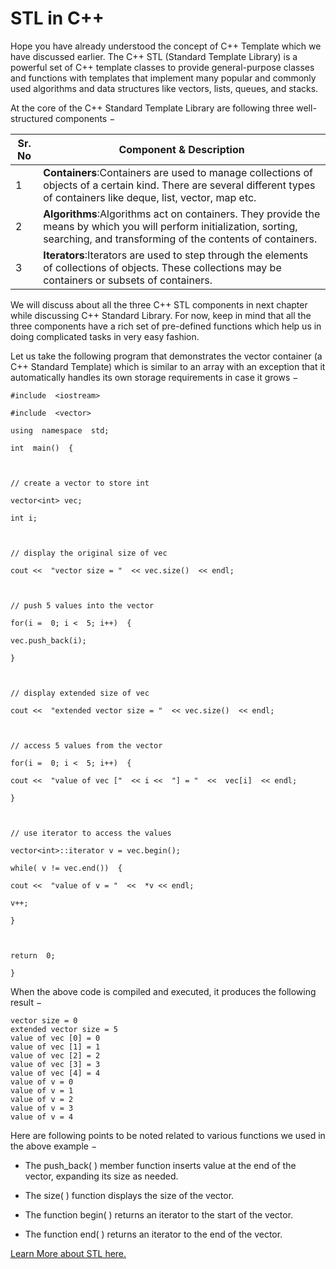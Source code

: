 # STL in C++

Hope you have already understood the concept of C++ Template which we have discussed earlier. The C++ STL (Standard Template Library) is a powerful set of C++ template classes to provide general-purpose classes and functions with templates that implement many popular and commonly used algorithms and data structures like vectors, lists, queues, and stacks.

At the core of the C++ Standard Template Library are following three well-structured components −

|Sr. No|Component & Description|
|--|--|
|1|**Containers**:Containers are used to manage collections of objects of a certain kind. There are several different types of containers like deque, list, vector, map etc.|
|2|**Algorithms**:Algorithms act on containers. They provide the means by which you will perform initialization, sorting, searching, and transforming of the contents of containers.|
|3|**Iterators**:Iterators are used to step through the elements of collections of objects. These collections may be containers or subsets of containers.|

We will discuss about all the three C++ STL components in next chapter while discussing C++ Standard Library. For now, keep in mind that all the three components have a rich set of pre-defined functions which help us in doing complicated tasks in very easy fashion.

Let us take the following program that demonstrates the vector container (a C++ Standard Template) which is similar to an array with an exception that it automatically handles its own storage requirements in case it grows −

```
#include  <iostream>

#include  <vector>

using  namespace  std;

int  main()  {

  

// create a vector to store int

vector<int> vec;

int i;

  

// display the original size of vec

cout <<  "vector size = "  << vec.size()  << endl;

  

// push 5 values into the vector

for(i =  0; i <  5; i++)  {

vec.push_back(i);

}

  

// display extended size of vec

cout <<  "extended vector size = "  << vec.size()  << endl;

  

// access 5 values from the vector

for(i =  0; i <  5; i++)  {

cout <<  "value of vec ["  << i <<  "] = "  <<  vec[i]  << endl;

}

  

// use iterator to access the values

vector<int>::iterator v = vec.begin();

while( v != vec.end())  {

cout <<  "value of v = "  <<  *v << endl;

v++;

}

  

return  0;

}
```
When the above code is compiled and executed, it produces the following result −
```
vector size = 0
extended vector size = 5
value of vec [0] = 0
value of vec [1] = 1
value of vec [2] = 2
value of vec [3] = 3
value of vec [4] = 4
value of v = 0
value of v = 1
value of v = 2
value of v = 3
value of v = 4
```
Here are following points to be noted related to various functions we used in the above example −

-   The push_back( ) member function inserts value at the end of the vector, expanding its size as needed.
    
-   The size( ) function displays the size of the vector.
    
-   The function begin( ) returns an iterator to the start of the vector.
    
-   The function end( ) returns an iterator to the end of the vector.

[Learn More about STL here.](https://www.geeksforgeeks.org/the-c-standard-template-library-stl/)